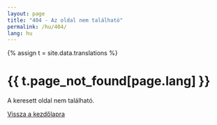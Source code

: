 ```yaml
---
layout: page
title: "404 - Az oldal nem található"
permalink: /hu/404/
lang: hu
---
```


{% assign t = site.data.translations %}

# {{ t.page_not_found[page.lang] }}

A keresett oldal nem található.

[Vissza a kezdőlapra](/hu/)
